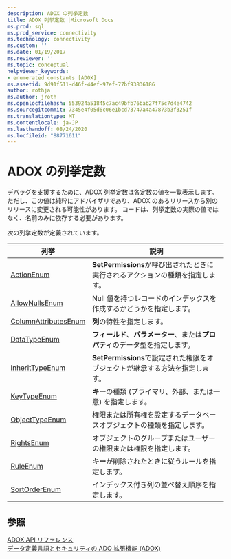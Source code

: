 ```yaml
---
description: ADOX の列挙定数
title: ADOX 列挙定数 |Microsoft Docs
ms.prod: sql
ms.prod_service: connectivity
ms.technology: connectivity
ms.custom: ''
ms.date: 01/19/2017
ms.reviewer: ''
ms.topic: conceptual
helpviewer_keywords:
- enumerated constants [ADOX]
ms.assetid: 9d91f511-d46f-44ef-97ef-77bf93836186
author: rothja
ms.author: jroth
ms.openlocfilehash: 553924a51845c7ac49bfb76bab27f75c7d4e4742
ms.sourcegitcommit: 7345e4f05d6c06e1bcd73747a4a47873b3f3251f
ms.translationtype: MT
ms.contentlocale: ja-JP
ms.lasthandoff: 08/24/2020
ms.locfileid: "88771611"
---
```

# <a name="adox-enumerated-constants"></a>ADOX の列挙定数
デバッグを支援するために、ADOX 列挙定数は各定数の値を一覧表示します。 ただし、この値は純粋にアドバイザリであり、ADOX のあるリリースから別のリリースに変更される可能性があります。 コードは、列挙定数の実際の値ではなく、名前のみに依存する必要があります。  
  
 次の列挙定数が定義されています。  
  
|列挙|説明|  
|-----------------|-----------------|  
|[ActionEnum](./actionenum.md)|**SetPermissions**が呼び出されたときに実行されるアクションの種類を指定します。|  
|[AllowNullsEnum](./allownullsenum.md)|Null 値を持つレコードのインデックスを作成するかどうかを指定します。|  
|[ColumnAttributesEnum](./columnattributesenum.md)|**列**の特性を指定します。|  
|[DataTypeEnum](../ado-api/datatypeenum.md)|**フィールド**、**パラメーター**、または**プロパティ**のデータ型を指定します。|  
|[InheritTypeEnum](./inherittypeenum.md)|**SetPermissions**で設定された権限をオブジェクトが継承する方法を指定します。|  
|[KeyTypeEnum](./keytypeenum.md)|**キー**の種類 (プライマリ、外部、または一意) を指定します。|  
|[ObjectTypeEnum](./objecttypeenum.md)|権限または所有権を設定するデータベースオブジェクトの種類を指定します。|  
|[RightsEnum](./rightsenum.md)|オブジェクトのグループまたはユーザーの権限または権限を指定します。|  
|[RuleEnum](./ruleenum.md)|**キー**が削除されたときに従うルールを指定します。|  
|[SortOrderEnum](./sortorderenum.md)|インデックス付き列の並べ替え順序を指定します。|  
  
## <a name="see-also"></a>参照  
 [ADOX API リファレンス](./adox-object-model.md?view=sql-server-ver15)   
 [データ定義言語とセキュリティの ADO 拡張機能 (ADOX)](../../guide/extensions/ado-extensions-for-data-definition-language-and-security-adox.md)